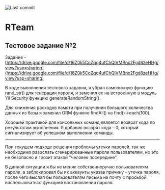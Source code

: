 ![Last commit](https://img.shields.io/github/last-commit/brotiger/rteam_test_2)

# RTeam
## Тестовое задание №2
Задание - [https://drive.google.com/file/d/16Z0k5CoZqq4ufChQIVMBnx2Fgd8zeHHg/view?usp=sharing](https://drive.google.com/file/d/16Z0k5CoZqq4ufChQIVMBnx2Fgd8zeHHg/view?usp=sharing) 

В ходе выполнения тестового задания, я убрал самописную функцию rand_str() для генерации пароля, и заменил ее на встроенную в модуль Yii Security функцию generateRandomString().

Для снижения расходов памяти при получении большого количества данных из базы я заменил ORM функию findAll() на find()->each(100).

Хорошей практикой для консольных команд является возврат кода по результатам выполнения. Я добавил возврат кода - 0, который сигнализирует об успешном выполнении команды.

---
При текущем подходе решения проблемы утечки паролей, так же необходимо разослать сгенерированные пароли пользователям, но это не безопасно и грозит атакой "человек посередине".

В данной ситуации я бы не менял собственноручно пользователям пароли, а заблокировал бы их аккаунты указав причину - утечка пароля, после чего выслал бы пользователям письма на почту с просьбой воспользоваться функцией востановления пароля.